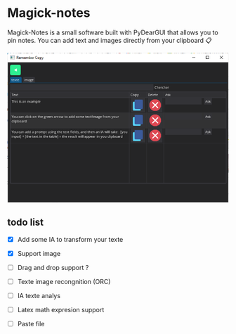 # **Magick-notes**


Magick-Notes is a small software built with PyDearGUI that allows you to pin notes. You can add text and images directly from your clipboard 📋

 

![Preview](demonstration.png)


## todo list 
- [x] Add some IA to transform your texte
- [x] Support image 
- [ ] Drag and drop support ? 
- [ ] Texte image recongnition (ORC)
- [ ] IA texte analys
- [ ] Latex math expresion support 
- [ ] Paste file 

